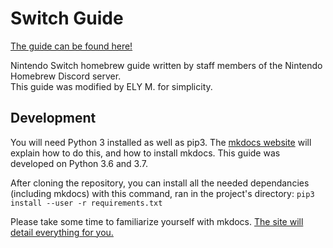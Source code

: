 # Switch Guide

[The guide can be found here!](https://ely3m.github.io/switch-guide)


Nintendo Switch homebrew guide written by staff members of the Nintendo Homebrew Discord server.   
This guide was modified by ELY M. for simplicity.   


## Development
You will need Python 3 installed as well as pip3. The [mkdocs website](https://www.mkdocs.org) will explain how to do this, and how to install mkdocs. This guide was developed on Python 3.6 and 3.7.

After cloning the repository, you can install all the needed dependancies (including mkdocs) with this command, ran in the project's directory: `pip3 install --user -r requirements.txt`

Please take some time to familiarize yourself with mkdocs. [The site will detail everything for you.](https://www.mkdocs.org/#getting-started)
